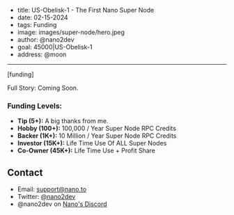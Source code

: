 - title: US-Obelisk-1 - The First Nano Super Node
- date: 02-15-2024
- tags: Funding
- image: images/super-node/hero.jpeg
- author: @nano2dev
- goal: 45000|US-Obelisk-1
- address: @moon
-----

[funding]

Full Story: Coming Soon.

### Funding Levels:

- **Tip (5+):** A big thanks from me.
- **Hobby (100+):** 100,000 / Year Super Node RPC Credits
- **Backer (1K+):** 10 Million / Year Super Node RPC Credits
- **Investor (15K+):** Life Time Use Of ALL Super Nodes
- **Co-Owner (45K+):** Life Time Use + Profit Share

## Contact

- Email: support@nano.to
- Twitter: [@nano2dev](https://twitter.com/nano2dev)
- @nano2dev on [Nano's Discord](https://discord.com/invite/RNAE2R9) 
